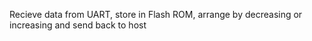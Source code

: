 Recieve data from UART, store in Flash ROM, arrange by decreasing or increasing and send back to host